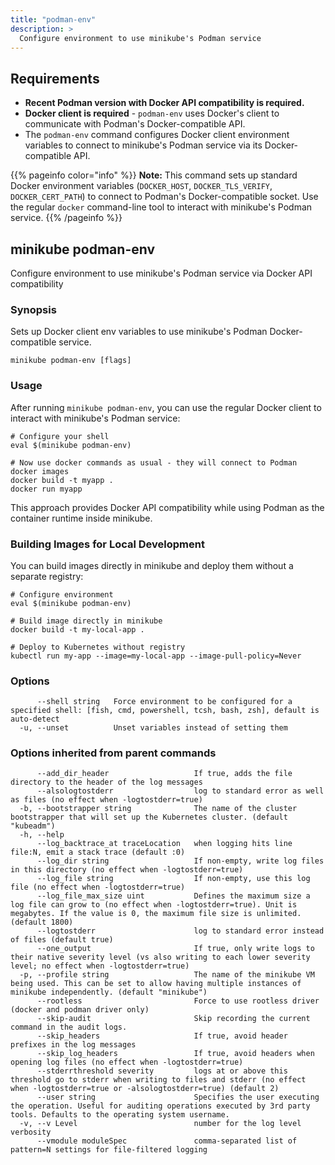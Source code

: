 ```yaml
---
title: "podman-env"
description: >
  Configure environment to use minikube's Podman service
---
```


## Requirements

- **Recent Podman version with Docker API compatibility is required.**
- **Docker client is required** - `podman-env` uses Docker's client to communicate with Podman's Docker-compatible API.
- The `podman-env` command configures Docker client environment variables to connect to minikube's Podman service via its Docker-compatible API.

{{% pageinfo color="info" %}}
**Note:** This command sets up standard Docker environment variables (`DOCKER_HOST`, `DOCKER_TLS_VERIFY`, `DOCKER_CERT_PATH`) to connect to Podman's Docker-compatible socket. Use the regular `docker` command-line tool to interact with minikube's Podman service.
{{% /pageinfo %}}

## minikube podman-env

Configure environment to use minikube's Podman service via Docker API compatibility

### Synopsis

Sets up Docker client env variables to use minikube's Podman Docker-compatible service.

```shell
minikube podman-env [flags]
```

### Usage

After running `minikube podman-env`, you can use the regular Docker client to interact with minikube's Podman service:

```shell
# Configure your shell
eval $(minikube podman-env)

# Now use docker commands as usual - they will connect to Podman
docker images
docker build -t myapp .
docker run myapp
```

This approach provides Docker API compatibility while using Podman as the container runtime inside minikube.

### Building Images for Local Development

You can build images directly in minikube and deploy them without a separate registry:

```shell
# Configure environment
eval $(minikube podman-env)

# Build image directly in minikube
docker build -t my-local-app .

# Deploy to Kubernetes without registry
kubectl run my-app --image=my-local-app --image-pull-policy=Never
```

### Options

```
      --shell string   Force environment to be configured for a specified shell: [fish, cmd, powershell, tcsh, bash, zsh], default is auto-detect
  -u, --unset          Unset variables instead of setting them
```

### Options inherited from parent commands

```
      --add_dir_header                   If true, adds the file directory to the header of the log messages
      --alsologtostderr                  log to standard error as well as files (no effect when -logtostderr=true)
  -b, --bootstrapper string              The name of the cluster bootstrapper that will set up the Kubernetes cluster. (default "kubeadm")
  -h, --help
      --log_backtrace_at traceLocation   when logging hits line file:N, emit a stack trace (default :0)
      --log_dir string                   If non-empty, write log files in this directory (no effect when -logtostderr=true)
      --log_file string                  If non-empty, use this log file (no effect when -logtostderr=true)
      --log_file_max_size uint           Defines the maximum size a log file can grow to (no effect when -logtostderr=true). Unit is megabytes. If the value is 0, the maximum file size is unlimited. (default 1800)
      --logtostderr                      log to standard error instead of files (default true)
      --one_output                       If true, only write logs to their native severity level (vs also writing to each lower severity level; no effect when -logtostderr=true)
  -p, --profile string                   The name of the minikube VM being used. This can be set to allow having multiple instances of minikube independently. (default "minikube")
      --rootless                         Force to use rootless driver (docker and podman driver only)
      --skip-audit                       Skip recording the current command in the audit logs.
      --skip_headers                     If true, avoid header prefixes in the log messages
      --skip_log_headers                 If true, avoid headers when opening log files (no effect when -logtostderr=true)
      --stderrthreshold severity         logs at or above this threshold go to stderr when writing to files and stderr (no effect when -logtostderr=true or -alsologtostderr=true) (default 2)
      --user string                      Specifies the user executing the operation. Useful for auditing operations executed by 3rd party tools. Defaults to the operating system username.
  -v, --v Level                          number for the log level verbosity
      --vmodule moduleSpec               comma-separated list of pattern=N settings for file-filtered logging
```

